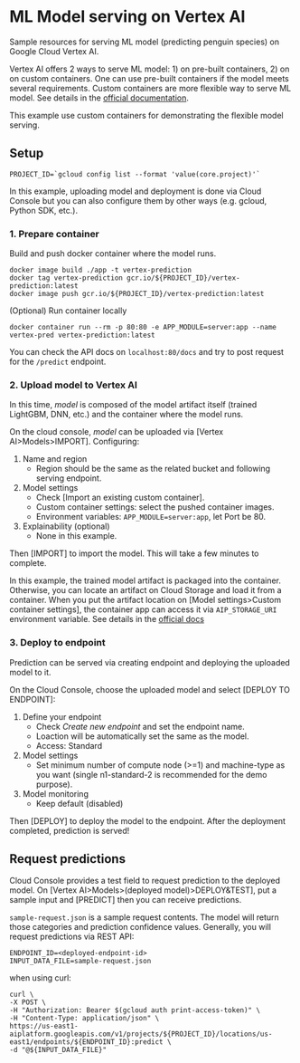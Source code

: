 # ML Model serving on Vertex AI

Sample resources for serving ML model (predicting penguin species) on Google Cloud Vertex AI.

Vertex AI offers 2 ways to serve ML model: 1) on pre-built containers, 2) on on custom containers. One can use pre-built containers if the model meets several requirements. Custom containers are more flexible way to serve ML model. See details in the [official documentation](https://cloud.google.com/vertex-ai/docs/general/import-model).

This example use custom containers for demonstrating the flexible model serving.

## Setup

``` shell
PROJECT_ID=`gcloud config list --format 'value(core.project)'`
```

In this example, uploading model and deployment is done via Cloud Console but you can also configure them by other ways (e.g. gcloud, Python SDK, etc.).

### 1. Prepare container

Build and push docker container where the model runs.

``` shell
docker image build ./app -t vertex-prediction
docker tag vertex-prediction gcr.io/${PROJECT_ID}/vertex-prediction:latest
docker image push gcr.io/${PROJECT_ID}/vertex-prediction:latest
```

(Optional) Run container locally

```
docker container run --rm -p 80:80 -e APP_MODULE=server:app --name vertex-pred vertex-prediction:latest
```

You can check the API docs on `localhost:80/docs` and try to post request for the `/predict` endpoint.

### 2. Upload model to Vertex AI

In this time, *model* is composed of the model artifact itself (trained LightGBM, DNN, etc.) and the container where the model runs.

On the cloud console, *model* can be uploaded via \[Vertex AI>Models>IMPORT]. Configuring:

1. Name and region
   - Region should be the same as the related bucket and following serving endpoint.
2. Model settings
   - Check \[Import an existing custom container\].
   - Custom container settings: select the pushed container images.
   - Environment variables: `APP_MODULE=server:app`, let Port be 80.
3. Explainability (optional)
   - None in this example.
   
Then \[IMPORT\] to import the model. This will take a few minutes to complete.

In this example, the trained model artifact is packaged into the container. Otherwise, you can locate an artifact on Cloud Storage and load it from a container. When you put the artifact location on \[Model settings>Custom container settings\], the container app can access it via `AIP_STORAGE_URI` environment variable. See details in the [official docs](https://cloud.google.com/vertex-ai/docs/general/import-model#aiplatform_upload_model_sample-gcloud)

### 3. Deploy to endpoint

Prediction can be served via creating endpoint and deploying the uploaded model to it.

On the Cloud Console, choose the uploaded model and select \[DEPLOY TO ENDPOINT\]:

1. Define your endpoint
   - Check *Create new endpoint* and set the endpoint name.
   - Loaction will be automatically set the same as the model.
   - Access: Standard
2. Model settings
   - Set minimum number of compute node (>=1) and machine-type as you want (single n1-standard-2 is recommended for the demo purpose).
3. Model monitoring
   - Keep default (disabled)
   
Then \[DEPLOY\] to deploy the model to the endpoint. After the deployment completed, prediction is served!

## Request predictions

Cloud Console provides a test field to request prediction to the deployed model. On \[Vertex AI>Models>(deployed model)>DEPLOY&TEST\], put a sample input and \[PREDICT\] then you can receive predictions. 

`sample-request.json` is a sample request contents. The model will return those categories and prediction confidence values. Generally, you will request predictions via REST API:

``` shell
ENDPOINT_ID=<deployed-endpoint-id>
INPUT_DATA_FILE=sample-request.json
```

when using curl:

```shell
curl \
-X POST \
-H "Authorization: Bearer $(gcloud auth print-access-token)" \
-H "Content-Type: application/json" \
https://us-east1-aiplatform.googleapis.com/v1/projects/${PROJECT_ID}/locations/us-east1/endpoints/${ENDPOINT_ID}:predict \
-d "@${INPUT_DATA_FILE}"
```

